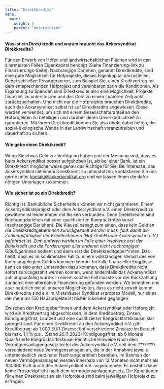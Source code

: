```yaml
---
title: "Direktkredite"
menu:
  main:
    weight: 5
    parent: "Unterstützen"
---
```


#### Was ist ein Direktkredit und warum braucht das Ackersyndikat Direkkredite?

Für den Erwerb von Höfen und landwirtschaftlichen Flächen wird in den allermeisten Fällen Eigenkapital benötigt (Siehe Finanzierung-link zu Finanzierungs-Seite). Nachrangige Darlehen, genannt Direktkredite, sind eine gute Möglichkeit für Hofprojekte, dieses Eigenkapital darzustellen. Dabei schließen Privatpersonen, zum Beispiel Sie, einen Kreditvertrag mit dem entsprechenden Hofprojekt und vereinbaren darin die Konditionen. Als Ergänzung zu Spenden sind Direktkredite also eine Möglichkeit, Projekte finanziell zu unterstützen und das Geld zu einem späteren Zeitpunkt zurückzuerhalten. Und nicht nur die Hofprojekte brauchen Direktkredite, auch das Ackersyndikat selbst ist auf Direktkredite angewiesen. Diese werden verwendet, um sich mit einem Gesellschafteranteil an den Hofprojekten zu beteiligen und darüber deren Unverkäuflichkeit zu garantieren. Mit Ihrem Direktkredit können Sie also direkt dabei helfen, die sozial-ökologische Wende in der Landwirtschaft voranzutreiben und dauerhaft zu sichern.

#### Wie gebe einen Direktkredit?

Wenn Sie etwas Geld zur Verfügung haben und der Meinung sind, dass es beim Ackersyndikat besser aufgehoben ist, als bei einer Bank, ist ein Direktkredit möglicherweise genau das Richtige für Sie. Bei Interesse, das Ackersyndikat mit einem Direktkredit zu unterstützen, kontaktieren Sie uns gerne unter kontakt@ackersyndikat.org und wir lassen Ihnen die dafür nötigen Unterlagen zukommen.

#### Wie sicher ist so ein Direktkredit?

Richtig ist: Bankübliche Sicherheiten können wir nicht garantieren. Einem Ackersyndikatsprojekt oder dem Ackersyndikat e.V. einen Direktkredit zu gewähren ist leider immer mit Risiken verbunden.
Denn Direktkredite sind Nachrangdarlehen mit einer qualifizierten Rangrücktrittsklausel (nachrangige Darlehen). Die Klausel besagt zum einen, dass kein Geld an die Direktkreditgeber*innen zurückgezahlt werden muss, falls damit die Zahlungsfähigkeit der Kreditnehmerin (Hof-GmbH oder Ackersyndikat e.V.) gefährdet ist. Zum anderen werden im Falle einer Insolvenz erst der Bankkredit und die Forderungen aller anderen nicht nachrangigen Gläubiger*innen bedient und dann erst die Direktkreditgeber\*innen. Das heißt, dass es im schlimmsten Fall zu einem vollständigen Verlust des von Ihnen angelegten Geldes kommen könnte.
Im Falle finanzieller Engpässe kann es also unter Umständen dazu kommen, dass Direktkredite nicht sofort zurückgezahlt werden können, wenn andernfalls das Ackersyndikat zahlungsunfähig würde. In einem solchen Fall müsste vor der Rückzahlung zunächst eine alternative Finanzierung gefunden werden.
Wir bemühen uns aber natürlich mit all unseren Möglichkeiten, dass es nicht soweit kommt. Direktkredite sind ein im Mietshäuser Syndikat erprobtes Modell, nur eines der mehr als 150 Hausprojekte ist bisher insolvent gegangen.

Zwischen den Kreditgeber\*innen und dem Ackersyndikat oder Hofprojekt wird ein Kreditvertrag abgeschlossen, in dem Kreditbetrag, Zinsen, Kündigungsfrist, Laufzeit und eine qualifizierter Rangrücktrittsklausel klar geregelt sind.
Für einen Direktkredit an den Ackersyndikat e.V. gilt:
Kreditbetrag: ab 1.000 EUR
Zinsen: fünf verschiedene Zinsätze im Bereich bis max. 1,1 % p.a.. (Stand 26.11.2020)
Kündigungsfrist: ab 6 Monate
Qualifizierte Rangrücktrittsklausel
Rechtliche Hinweise
Nach dem Vermögensanlagengesetz bietet der Ackersyndikat e.V. seit dem ???????? verschiedene neue Vermögensanlagen an, die in der Annahme jeweils unterschiedlich verzinster Nachrangdarlehen bestehen.
Im Rahmen der neuen Vermögensanlagen werden innerhalb von 12 Monaten nicht mehr als 100.000 EUR durch den Ackersyndikat e.V. angenommen. Es besteht daher keine Prospektpflicht nach dem Vermögensanlagengesetz.
Die Konditionen für einen Direktkredit an ein Hofprojekt sind beim jeweiligen Hofprojekt zu erfragen.

